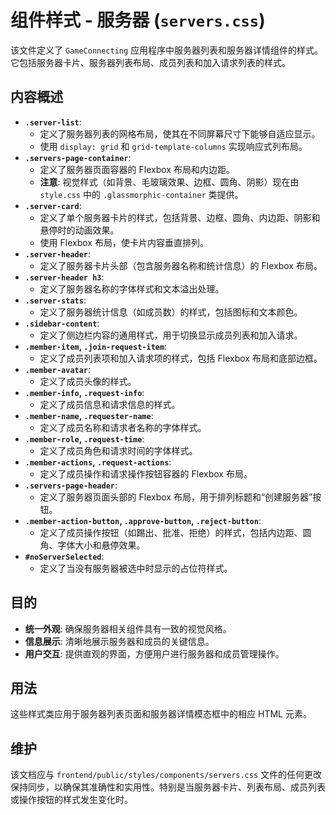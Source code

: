 # 组件样式 - 服务器 (`servers.css`)

该文件定义了 `GameConnecting` 应用程序中服务器列表和服务器详情组件的样式。它包括服务器卡片、服务器列表布局、成员列表和加入请求列表的样式。

## 内容概述

-   **`.server-list`**: 
    -   定义了服务器列表的网格布局，使其在不同屏幕尺寸下能够自适应显示。
    -   使用 `display: grid` 和 `grid-template-columns` 实现响应式列布局。
-   **`.servers-page-container`**: 
    -   定义了服务器页面容器的 Flexbox 布局和内边距。
    -   **注意**: 视觉样式（如背景、毛玻璃效果、边框、圆角、阴影）现在由 `style.css` 中的 `.glassmorphic-container` 类提供。
-   **`.server-card`**: 
    -   定义了单个服务器卡片的样式，包括背景、边框、圆角、内边距、阴影和悬停时的动画效果。
    -   使用 Flexbox 布局，使卡片内容垂直排列。
-   **`.server-header`**: 
    -   定义了服务器卡片头部（包含服务器名称和统计信息）的 Flexbox 布局。
-   **`.server-header h3`**: 
    -   定义了服务器名称的字体样式和文本溢出处理。
-   **`.server-stats`**: 
    -   定义了服务器统计信息（如成员数）的样式，包括图标和文本颜色。
-   **`.sidebar-content`**: 
    -   定义了侧边栏内容的通用样式，用于切换显示成员列表和加入请求。
-   **`.member-item`, `.join-request-item`**: 
    -   定义了成员列表项和加入请求项的样式，包括 Flexbox 布局和底部边框。
-   **`.member-avatar`**: 
    -   定义了成员头像的样式。
-   **`.member-info`, `.request-info`**: 
    -   定义了成员信息和请求信息的样式。
-   **`.member-name`, `.requester-name`**: 
    -   定义了成员名称和请求者名称的字体样式。
-   **`.member-role`, `.request-time`**: 
    -   定义了成员角色和请求时间的字体样式。
-   **`.member-actions`, `.request-actions`**: 
    -   定义了成员操作和请求操作按钮容器的 Flexbox 布局。
-   **`.servers-page-header`**: 
    -   定义了服务器页面头部的 Flexbox 布局，用于排列标题和“创建服务器”按钮。
-   **`.member-action-button`, `.approve-button`, `.reject-button`**: 
    -   定义了成员操作按钮（如踢出、批准、拒绝）的样式，包括内边距、圆角、字体大小和悬停效果。
-   **`#noServerSelected`**: 
    -   定义了当没有服务器被选中时显示的占位符样式。

## 目的

-   **统一外观**: 确保服务器相关组件具有一致的视觉风格。
-   **信息展示**: 清晰地展示服务器和成员的关键信息。
-   **用户交互**: 提供直观的界面，方便用户进行服务器和成员管理操作。

## 用法

这些样式类应用于服务器列表页面和服务器详情模态框中的相应 HTML 元素。

## 维护

该文档应与 `frontend/public/styles/components/servers.css` 文件的任何更改保持同步，以确保其准确性和实用性。特别是当服务器卡片、列表布局、成员列表或操作按钮的样式发生变化时。
